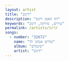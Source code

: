 ```yaml
---
layout: artist
title: "דינוב"
description: "דף האמן דינוב"
keywords: "שירים, מוזיקה, דינוב"
permalink: /artists/דינוב/
songs:
  - number: "32672"
    name: "מודים אנחנו לך"
    album: "סינגלים"
    artist: "דינוב"
---
```

